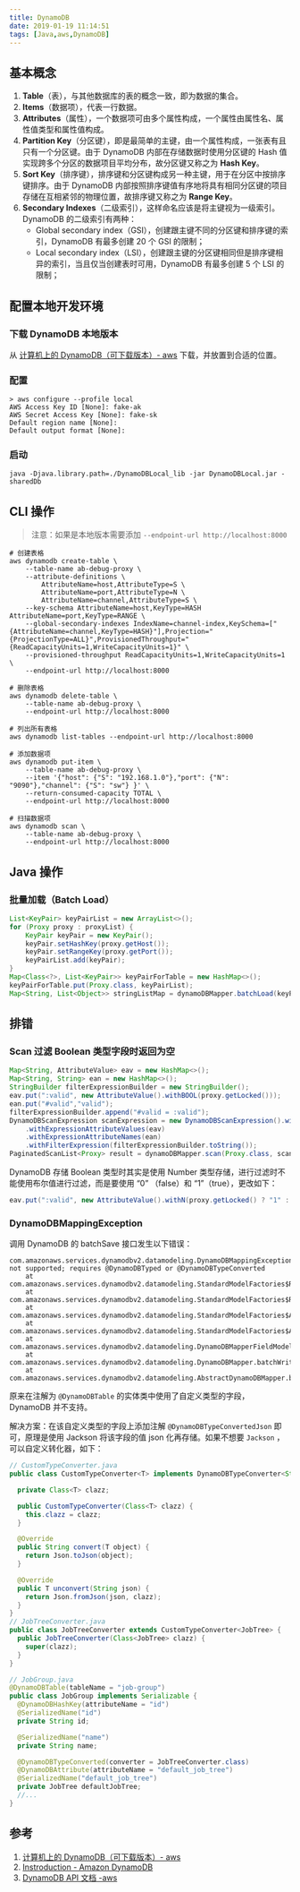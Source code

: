 ```yaml
---
title: DynamoDB
date: 2019-01-19 11:14:51
tags: [Java,aws,DynamoDB]
---
```


## 基本概念

1. **Table**（表），与其他数据库的表的概念一致，即为数据的集合。
2. **Items**（数据项），代表一行数据。
3. **Attributes**（属性），一个数据项可由多个属性构成，一个属性由属性名、属性值类型和属性值构成。
4. **Partition Key**（分区键），即是最简单的主键，由一个属性构成，一张表有且只有一个分区键。由于 DynamoDB 内部在存储数据时使用分区键的 Hash 值实现跨多个分区的数据项目平均分布，故分区键又称之为 **Hash Key**。
5. **Sort Key**（排序键），排序键和分区键构成另一种主键，用于在分区中按排序键排序。由于 DynamoDB 内部按照排序键值有序地将具有相同分区键的项目存储在互相紧邻的物理位置，故排序键又称之为 **Range Key**。
6. **Secondary Indexes**（二级索引），这样命名应该是将主键视为一级索引。DynamoDB 的二级索引有两种：
   * Global secondary index（GSI），创建跟主键不同的分区键和排序键的索引，DynamoDB 有最多创建 20 个 GSI 的限制；
   *  Local secondary index（LSI），创建跟主键的分区键相同但是排序键相异的索引，当且仅当创建表时可用，DynamoDB 有最多创建 5 个 LSI 的限制；

## 配置本地开发环境

### 下载 DynamoDB 本地版本

从 [计算机上的 DynamoDB（可下载版本）- aws](https://docs.aws.amazon.com/zh_cn/amazondynamodb/latest/developerguide/DynamoDBLocal.DownloadingAndRunning.html) 下载，并放置到合适的位置。

### 配置

```shell
> aws configure --profile local                                                                                    AWS Access Key ID [None]: fake-ak
AWS Secret Access Key [None]: fake-sk
Default region name [None]:
Default output format [None]:
```

### 启动

```shell
java -Djava.library.path=./DynamoDBLocal_lib -jar DynamoDBLocal.jar -sharedDb
```

## CLI 操作

> 注意：如果是本地版本需要添加 `--endpoint-url http://localhost:8000`

```shell
# 创建表格
aws dynamodb create-table \
    --table-name ab-debug-proxy \
    --attribute-definitions \
        AttributeName=host,AttributeType=S \
        AttributeName=port,AttributeType=N \
        AttributeName=channel,AttributeType=S \
    --key-schema AttributeName=host,KeyType=HASH AttributeName=port,KeyType=RANGE \
    --global-secondary-indexes IndexName=channel-index,KeySchema=["{AttributeName=channel,KeyType=HASH}"],Projection="{ProjectionType=ALL}",ProvisionedThroughput="{ReadCapacityUnits=1,WriteCapacityUnits=1}" \
    --provisioned-throughput ReadCapacityUnits=1,WriteCapacityUnits=1 \
    --endpoint-url http://localhost:8000

# 删除表格
aws dynamodb delete-table \
    --table-name ab-debug-proxy \
    --endpoint-url http://localhost:8000

# 列出所有表格
aws dynamodb list-tables --endpoint-url http://localhost:8000

# 添加数据项
aws dynamodb put-item \
    --table-name ab-debug-proxy \
    --item '{"host": {"S": "192.168.1.0"},"port": {"N": "9090"},"channel": {"S": "sw"} }' \
    --return-consumed-capacity TOTAL \
    --endpoint-url http://localhost:8000

# 扫描数据项
aws dynamodb scan \
    --table-name ab-debug-proxy \
    --endpoint-url http://localhost:8000
```

## Java 操作

### 批量加载（Batch Load）

```java
List<KeyPair> keyPairList = new ArrayList<>();
for (Proxy proxy : proxyList) {
    KeyPair keyPair = new KeyPair();
    keyPair.setHashKey(proxy.getHost());
    keyPair.setRangeKey(proxy.getPort());
    keyPairList.add(keyPair);
}
Map<Class<?>, List<KeyPair>> keyPairForTable = new HashMap<>();
keyPairForTable.put(Proxy.class, keyPairList);
Map<String, List<Object>> stringListMap = dynamoDBMapper.batchLoad(keyPairForTable);
```

## 排错

### Scan 过滤 Boolean 类型字段时返回为空

```java
Map<String, AttributeValue> eav = new HashMap<>();
Map<String, String> ean = new HashMap<>();
StringBuilder filterExpressionBuilder = new StringBuilder();
eav.put(":valid", new AttributeValue().withBOOL(proxy.getLocked()));
ean.put("#valid","valid");
filterExpressionBuilder.append("#valid = :valid");
DynamoDBScanExpression scanExpression = new DynamoDBScanExpression().withConsistentRead(false)
    .withExpressionAttributeValues(eav)
    .withExpressionAttributeNames(ean)
    .withFilterExpression(filterExpressionBuilder.toString());
PaginatedScanList<Proxy> result = dynamoDBMapper.scan(Proxy.class, scanExpression);
```

DynamoDB 存储 Boolean 类型时其实是使用 Number 类型存储，进行过滤时不能使用布尔值进行过滤，而是要使用 “0” （false）和 “1”（true），更改如下：

```java
eav.put(":valid", new AttributeValue().withN(proxy.getLocked() ? "1" : "0"));
```

### DynamoDBMappingException

调用 DynamoDB 的 batchSave 接口发生以下错误：

```
com.amazonaws.services.dynamodbv2.datamodeling.DynamoDBMappingException: not supported; requires @DynamoDBTyped or @DynamoDBTypeConverted
	at com.amazonaws.services.dynamodbv2.datamodeling.StandardModelFactories$Rules$NotSupported.set(StandardModelFactories.java:664)
	at com.amazonaws.services.dynamodbv2.datamodeling.StandardModelFactories$Rules$NotSupported.set(StandardModelFactories.java:650)
	at com.amazonaws.services.dynamodbv2.datamodeling.StandardModelFactories$AbstractRule.convert(StandardModelFactories.java:709)
	at com.amazonaws.services.dynamodbv2.datamodeling.StandardModelFactories$AbstractRule.convert(StandardModelFactories.java:691)
	at com.amazonaws.services.dynamodbv2.datamodeling.DynamoDBMapperFieldModel.convert(DynamoDBMapperFieldModel.java:138)
	at com.amazonaws.services.dynamodbv2.datamodeling.DynamoDBMapper.batchWrite(DynamoDBMapper.java:1107)
	at com.amazonaws.services.dynamodbv2.datamodeling.AbstractDynamoDBMapper.batchSave(AbstractDynamoDBMapper.java:173)
```

原来在注解为 `@DynamoDBTable` 的实体类中使用了自定义类型的字段，DynamoDB 并不支持。

解决方案：在该自定义类型的字段上添加注解  `@DynamoDBTypeConvertedJson` 即可，原理是使用 Jackson 将该字段的值 json 化再存储。如果不想要 `Jackson` ，可以自定义转化器，如下：

```java
// CustomTypeConverter.java
public class CustomTypeConverter<T> implements DynamoDBTypeConverter<String, T> {

  private Class<T> clazz;

  public CustomTypeConverter(Class<T> clazz) {
    this.clazz = clazz;
  }

  @Override
  public String convert(T object) {
    return Json.toJson(object);
  }

  @Override
  public T unconvert(String json) {
    return Json.fromJson(json, clazz);
  }
}
// JobTreeConverter.java
public class JobTreeConverter extends CustomTypeConverter<JobTree> {
  public JobTreeConverter(Class<JobTree> clazz) {
    super(clazz);
  }
}

// JobGroup.java
@DynamoDBTable(tableName = "job-group")
public class JobGroup implements Serializable {
  @DynamoDBHashKey(attributeName = "id")
  @SerializedName("id")
  private String id;

  @SerializedName("name")
  private String name;

  @DynamoDBTypeConverted(converter = JobTreeConverter.class)
  @DynamoDBAttribute(attributeName = "default_job_tree")
  @SerializedName("default_job_tree")
  private JobTree defaultJobTree;
  //...
}
```

## 参考

1. [计算机上的 DynamoDB（可下载版本）- aws](https://docs.aws.amazon.com/zh_cn/amazondynamodb/latest/developerguide/DynamoDBLocal.DownloadingAndRunning.html)
2. [Instroduction - Amazon DynamoDB](https://docs.aws.amazon.com/amazondynamodb/latest/developerguide/Introduction.html)
3. [DynamoDB API 文档 -aws](https://docs.aws.amazon.com/AWSJavaScriptSDK/latest/AWS/DynamoDB.html)